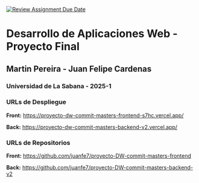[![Review Assignment Due Date](https://classroom.github.com/assets/deadline-readme-button-22041afd0340ce965d47ae6ef1cefeee28c7c493a6346c4f15d667ab976d596c.svg)](https://classroom.github.com/a/rwvtBPU9)
# Desarrollo de Aplicaciones Web - Proyecto Final
## Martin Pereira - Juan Felipe Cardenas
### Universidad de La Sabana - 2025-1

### URLs de Despliegue

**Front:** https://proyecto-dw-commit-masters-frontend-s7hc.vercel.app/

**Back:** https://proyecto-dw-commit-masters-backend-v2.vercel.app/


### URLs de Repositorios

**Front:** https://github.com/juanfe7/proyecto-DW-commit-masters-frontend 

**Back:** https://github.com/juanfe7/proyecto-DW-commit-masters-backend-v2
